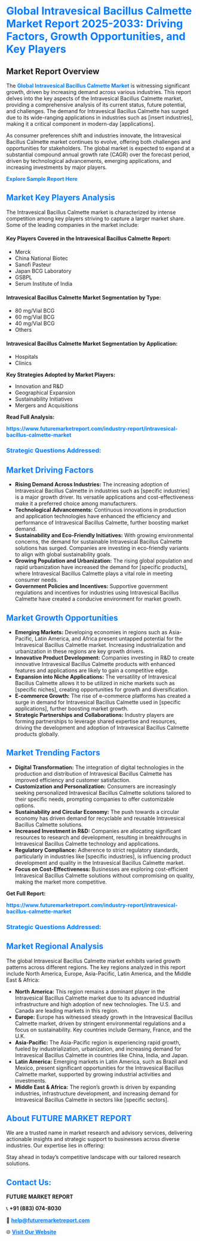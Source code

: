<h1 style="color: #007BFF;">Global Intravesical Bacillus Calmette Market Report 2025-2033: Driving Factors, Growth Opportunities, and Key Players</h1>

<section id="overview">
<h2>Market Report Overview</h2>
<p>The <a href="https://www.futuremarketreport.com/industry-report/intravesical-bacillus-calmette-market" style="color: #007BFF; text-decoration: none;"><strong>Global Intravesical Bacillus Calmette Market</strong></a> is witnessing significant growth, driven by increasing demand across various industries. This report delves into the key aspects of the Intravesical Bacillus Calmette market, providing a comprehensive analysis of its current status, future potential, and challenges. The demand for Intravesical Bacillus Calmette has surged due to its wide-ranging applications in industries such as [insert industries], making it a critical component in modern-day [applications].</p>
<p>As consumer preferences shift and industries innovate, the Intravesical Bacillus Calmette market continues to evolve, offering both challenges and opportunities for stakeholders. The global market is expected to expand at a substantial compound annual growth rate (CAGR) over the forecast period, driven by technological advancements, emerging applications, and increasing investments by major players.</p>
</section>

<section id="overview">
<p><a href="https://www.futuremarketreport.com/request-sample/reportId=80341" style="color: #007BFF; text-decoration: none;"><strong>Explore Sample Report Here</strong></a></p>
</section>

<section id="key-players">
<h2 style="color: #007BFF;">Market Key Players Analysis</h2>
<p>The Intravesical Bacillus Calmette market is characterized by intense competition among key players striving to capture a larger market share. Some of the leading companies in the market include:</p>
<h4>Key Players Covered in the Intravesical Bacillus Calmette Report:</h4>
<ul><li>Merck</li><li>China National Biotec</li><li>Sanofi Pasteur</li><li>Japan BCG Laboratory</li><li>GSBPL</li><li>Serum Institute of India</li></ul>
<h4>Intravesical Bacillus Calmette Market Segmentation by Type:</h4>
<ul><li>80 mg/Vial BCG</li><li>60 mg/Vial BCG</li><li>40 mg/Vial BCG</li><li>Others</li></ul>

<h4>Intravesical Bacillus Calmette Market Segmentation by Application:</h4>
<ul><li>Hospitals</li><li>Clinics</li></ul>
<p><strong>Key Strategies Adopted by Market Players:</strong></p>
<ul>
<li>Innovation and R&D</li>
<li>Geographical Expansion</li>
<li>Sustainability Initiatives</li>
<li>Mergers and Acquisitions</li>
</ul>
</section>

<section>
<p><strong>Read Full Analysis: </strong></p><a href="https://www.futuremarketreport.com/industry-report/intravesical-bacillus-calmette-market" style="color: #007BFF; text-decoration: none;"><strong>https://www.futuremarketreport.com/industry-report/intravesical-bacillus-calmette-market</strong></a>
<h3 style="color: #007BFF;">Strategic Questions Addressed:</h3>
</section>

<section id="driving-factors">
<h2 style="color: #007BFF;">Market Driving Factors</h2>
<ul>
<li><strong>Rising Demand Across Industries:</strong> The increasing adoption of Intravesical Bacillus Calmette in industries such as [specific industries] is a major growth driver. Its versatile applications and cost-effectiveness make it a preferred choice among manufacturers.</li>
<li><strong>Technological Advancements:</strong> Continuous innovations in production and application technologies have enhanced the efficiency and performance of Intravesical Bacillus Calmette, further boosting market demand.</li>
<li><strong>Sustainability and Eco-Friendly Initiatives:</strong> With growing environmental concerns, the demand for sustainable Intravesical Bacillus Calmette solutions has surged. Companies are investing in eco-friendly variants to align with global sustainability goals.</li>
<li><strong>Growing Population and Urbanization:</strong> The rising global population and rapid urbanization have increased the demand for [specific products], where Intravesical Bacillus Calmette plays a vital role in meeting consumer needs.</li>
<li><strong>Government Policies and Incentives:</strong> Supportive government regulations and incentives for industries using Intravesical Bacillus Calmette have created a conducive environment for market growth.</li>
</ul>
</section>

<section id="growth-opportunities">
<h2 style="color: #007BFF;">Market Growth Opportunities</h2>
<ul>
<li><strong>Emerging Markets:</strong> Developing economies in regions such as Asia-Pacific, Latin America, and Africa present untapped potential for the Intravesical Bacillus Calmette market. Increasing industrialization and urbanization in these regions are key growth drivers.</li>
<li><strong>Innovative Product Development:</strong> Companies investing in R&D to create innovative Intravesical Bacillus Calmette products with enhanced features and applications are likely to gain a competitive edge.</li>
<li><strong>Expansion into Niche Applications:</strong> The versatility of Intravesical Bacillus Calmette allows it to be utilized in niche markets such as [specific niches], creating opportunities for growth and diversification.</li>
<li><strong>E-commerce Growth:</strong> The rise of e-commerce platforms has created a surge in demand for Intravesical Bacillus Calmette used in [specific applications], further boosting market growth.</li>
<li><strong>Strategic Partnerships and Collaborations:</strong> Industry players are forming partnerships to leverage shared expertise and resources, driving the development and adoption of Intravesical Bacillus Calmette products globally.</li>
</ul>
</section>

<section id="trending-factors">
<h2 style="color: #007BFF;">Market Trending Factors</h2>
<ul>
<li><strong>Digital Transformation:</strong> The integration of digital technologies in the production and distribution of Intravesical Bacillus Calmette has improved efficiency and customer satisfaction.</li>
<li><strong>Customization and Personalization:</strong> Consumers are increasingly seeking personalized Intravesical Bacillus Calmette solutions tailored to their specific needs, prompting companies to offer customizable options.</li>
<li><strong>Sustainability and Circular Economy:</strong> The push towards a circular economy has driven demand for recyclable and reusable Intravesical Bacillus Calmette solutions.</li>
<li><strong>Increased Investment in R&D:</strong> Companies are allocating significant resources to research and development, resulting in breakthroughs in Intravesical Bacillus Calmette technology and applications.</li>
<li><strong>Regulatory Compliance:</strong> Adherence to strict regulatory standards, particularly in industries like [specific industries], is influencing product development and quality in the Intravesical Bacillus Calmette market.</li>
<li><strong>Focus on Cost-Effectiveness:</strong> Businesses are exploring cost-efficient Intravesical Bacillus Calmette solutions without compromising on quality, making the market more competitive.</li>
</ul>
</section>

<section>
<p><strong>Get Full Report: </strong></p><a href="https://www.futuremarketreport.com/industry-report/intravesical-bacillus-calmette-market" style="color: #007BFF; text-decoration: none;"><strong>https://www.futuremarketreport.com/industry-report/intravesical-bacillus-calmette-market</strong></a>
<h3 style="color: #007BFF;">Strategic Questions Addressed:</h3>
</section>


<section id="regional-analysis">
<h2 style="color: #007BFF;">Market Regional Analysis</h2>
<p>The global Intravesical Bacillus Calmette market exhibits varied growth patterns across different regions. The key regions analyzed in this report include North America, Europe, Asia-Pacific, Latin America, and the Middle East & Africa:</p>
<ul>
<li><strong>North America:</strong> This region remains a dominant player in the Intravesical Bacillus Calmette market due to its advanced industrial infrastructure and high adoption of new technologies. The U.S. and Canada are leading markets in this region.</li>
<li><strong>Europe:</strong> Europe has witnessed steady growth in the Intravesical Bacillus Calmette market, driven by stringent environmental regulations and a focus on sustainability. Key countries include Germany, France, and the U.K.</li>
<li><strong>Asia-Pacific:</strong> The Asia-Pacific region is experiencing rapid growth, fueled by industrialization, urbanization, and increasing demand for Intravesical Bacillus Calmette in countries like China, India, and Japan.</li>
<li><strong>Latin America:</strong> Emerging markets in Latin America, such as Brazil and Mexico, present significant opportunities for the Intravesical Bacillus Calmette market, supported by growing industrial activities and investments.</li>
<li><strong>Middle East & Africa:</strong> The region’s growth is driven by expanding industries, infrastructure development, and increasing demand for Intravesical Bacillus Calmette in sectors like [specific sectors].</li>
</ul>
</section>

<footer>
<h2 style="color: #007BFF;">About FUTURE MARKET REPORT</h2>
<p>We are a trusted name in market research and advisory services, delivering actionable insights and strategic support to businesses across diverse industries. Our expertise lies in offering:</p>

<p>Stay ahead in today’s competitive landscape with our tailored research solutions.</p>

<h2 style="color: #007BFF;">Contact Us:</h2>
<p><strong>FUTURE MARKET REPORT</strong></p>
<p>📞 <strong>+91 (883) 074-8030</strong></p>
<p>📧 <strong><a href="mailto:help@futuremarketreport.com" style="color: #007BFF;">help@futuremarketreport.com</a></strong></p>
<p>🌐 <strong><a href="https://www.futuremarketreport.com/" style="color: #007BFF;">Visit Our Website</a></strong></p>
</footer>